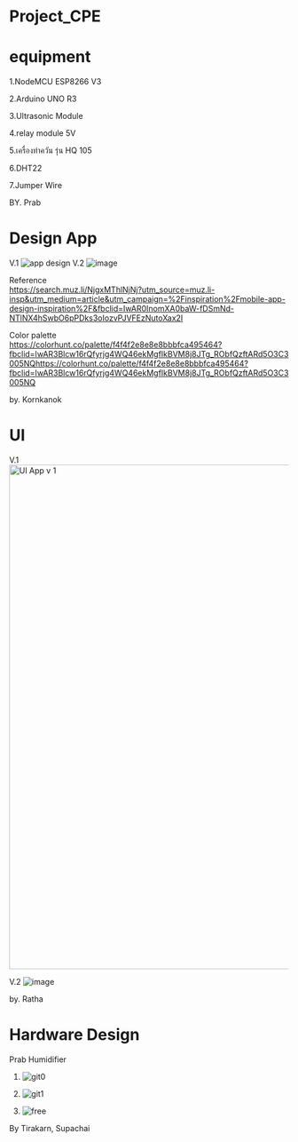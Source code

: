 # Project_CPE

# equipment

1.NodeMCU ESP8266 V3

2.Arduino UNO R3

3.Ultrasonic Module

4.relay module 5V

5.เครื่องทำควัน รุ่น HQ 105

6.DHT22

7.Jumper Wire

BY. Prab


# Design App
V.1
![app design](https://user-images.githubusercontent.com/89897823/135192237-a0eb49f2-f5b2-4fe5-8e5d-07a3daf2f62a.jpg)
V.2 ![image](https://user-images.githubusercontent.com/89443207/140262768-e8e161d4-b014-49f0-95b2-cfd9a2fe6c8c.png)

Reference\
https://search.muz.li/NjgxMThlNjNj?utm_source=muz.li-insp&utm_medium=article&utm_campaign=%2Finspiration%2Fmobile-app-design-inspiration%2F&fbclid=IwAR0InomXA0baW-fDSmNd-NTlNX4hSwbO6pPDks3oIozvPJVFEzNutoXax2I

Color palette\
https://colorhunt.co/palette/f4f4f2e8e8e8bbbfca495464?fbclid=IwAR3Blcw16rQfyrjg4WQ46ekMgfIkBVM8j8JTg_RObfQzftARd5O3C3005NQhttps://colorhunt.co/palette/f4f4f2e8e8e8bbbfca495464?fbclid=IwAR3Blcw16rQfyrjg4WQ46ekMgfIkBVM8j8JTg_RObfQzftARd5O3C3005NQ

by. Kornkanok


# UI
V.1
<img width="909" alt="UI App v 1" src="https://user-images.githubusercontent.com/89443207/135103986-3560eb42-fef3-45b3-8e39-c669b5507e77.png">

V.2
![image](https://user-images.githubusercontent.com/89443207/140262834-3e127948-4cdb-49a2-8a8f-d2e2c346f196.png)

by. Ratha


# Hardware Design

Prab Humidifier

1. ![git0](https://user-images.githubusercontent.com/90176118/135106619-31cfaeb5-d5c9-4172-9715-daf525c09c78.jpg)




2. ![git1](https://user-images.githubusercontent.com/90176118/135105970-47bb95bf-27d9-4d87-acb9-421fb3480cb6.jpg)



3. ![free](https://user-images.githubusercontent.com/90176118/137842027-e4e5a180-6842-4b53-98a3-25ff28bf4880.jpg)


By Tirakarn, Supachai
